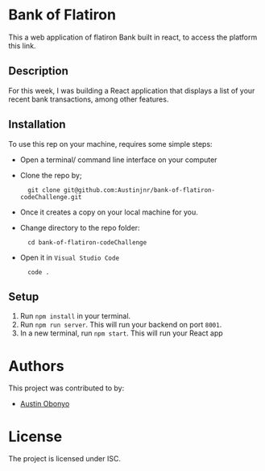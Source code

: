 # Bank of Flatiron
This a web application of flatiron Bank built in react, to access the platform this link.

## Description

For this week, I was building a React application that displays a
list of your recent bank transactions, among other features.

## Installation 
To use this rep on your machine, requires some simple steps:
- Open a terminal/ command line interface on your computer
- Clone the repo by;

        git clone git@github.com:Austinjnr/bank-of-flatiron-codeChallenge.git

- Once it creates a copy on your local machine for you.
- Change directory to the repo folder:

        cd bank-of-flatiron-codeChallenge

- Open it in ``Visual Studio Code``

        code .

## Setup

1. Run `npm install` in your terminal.
2. Run `npm run server`. This will run your backend on port `8001`.
3. In a new terminal, run `npm start`. This will run your React app

# Authors
This project was contributed to by:
- [Austin Obonyo](https://github.com/Austinjnr)

# License
The project is licensed under ISC.
